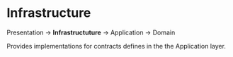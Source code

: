 ﻿# Infrastructure

Presentation -> __Infrastructuture__ -> Application -> Domain

Provides implementations for contracts defines in the the Application layer.

